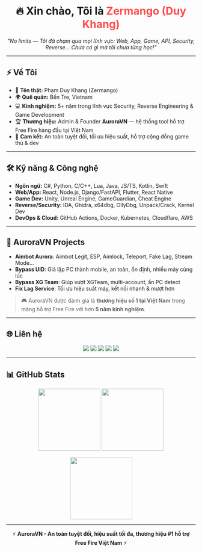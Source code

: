 <h1 align="center">🔥 Xin chào, Tôi là <span style="color:#ff4c4c">Zermango (Duy Khang)</span></h1>
<p align="center">
  <em>"No limits — Tôi đã chạm qua mọi lĩnh vực: Web, App, Game, API, Security, Reverse... Chưa có gì mà tôi chưa từng học!"</em>
</p>

---

## ⚡ Về Tôi
- 👤 **Tên thật:** Phạm Duy Khang (Zermango)  
- 🌍 **Quê quán:** Bến Tre, Vietnam  
- 💻 **Kinh nghiệm:** 5+ năm trong lĩnh vực Security, Reverse Engineering & Game Development  
- 🏆 **Thương hiệu:** Admin & Founder **AuroraVN** — hệ thống tool hỗ trợ Free Fire hàng đầu tại Việt Nam  
- 🎯 **Cam kết:** An toàn tuyệt đối, tối ưu hiệu suất, hỗ trợ cộng đồng game thủ & dev  

---

## 🛠️ Kỹ năng & Công nghệ
- **Ngôn ngữ:** C#, Python, C/C++, Lua, Java, JS/TS, Kotlin, Swift  
- **Web/App:** React, Node.js, Django/FastAPI, Flutter, React Native  
- **Game Dev:** Unity, Unreal Engine, GameGuardian, Cheat Engine  
- **Reverse/Security:** IDA, Ghidra, x64dbg, OllyDbg, Unpack/Crack, Kernel Dev  
- **DevOps & Cloud:** GitHub Actions, Docker, Kubernetes, Cloudflare, AWS  

---

## 🚀 AuroraVN Projects
- **Aimbot Aurora**: Aimbot Legit, ESP, Aimlock, Teleport, Fake Lag, Stream Mode…  
- **Bypass UID**: Giả lập PC thành mobile, an toàn, ổn định, nhiều máy cùng lúc  
- **Bypass XG Team**: Giúp vượt XGTeam, multi-account, ẩn PC detect  
- **Fix Lag Service**: Tối ưu hiệu suất máy, kết nối nhanh & mượt hơn  

> 🎮 AuroraVN được đánh giá là **thương hiệu số 1 tại Việt Nam** trong mảng hỗ trợ Free Fire với hơn **5 năm kinh nghiệm**.

---

## 🌐 Liên hệ
<p align="center">
  <a href="mailto:zermangolove@example.com"><img src="https://img.shields.io/badge/Gmail-zermangolove-red?style=for-the-badge&logo=gmail"></a>
  <a href="https://zermango.com"><img src="https://img.shields.io/badge/Website-zermango.com-black?style=for-the-badge&logo=firefox"></a>
  <a href="https://facebook.com/khangpcnopro"><img src="https://img.shields.io/badge/Facebook-khangpcnopro-blue?style=for-the-badge&logo=facebook"></a>
  <a href="https://github.com/ZermangoLove"><img src="https://img.shields.io/badge/GitHub-ZermangoLove-black?style=for-the-badge&logo=github"></a>
  <a href="https://zalo.me/0393399533"><img src="https://img.shields.io/badge/Zalo-0393399533-lightblue?style=for-the-badge&logo=messenger"></a>
</p>

---

## 📊 GitHub Stats
<p align="center">
  <img src="https://github-readme-stats.vercel.app/api?username=ZermangoLove&show_icons=true&theme=tokyonight" height="165"/>
  <img src="https://github-readme-stats.vercel.app/api/top-langs/?username=ZermangoLove&layout=compact&theme=tokyonight" height="165"/>
</p>

<p align="center">
  <img src="https://github-readme-streak-stats.herokuapp.com?user=ZermangoLove&theme=tokyonight&hide_border=true" height="165"/>
</p>

---

<p align="center">
  ⚡ <b>AuroraVN - An toàn tuyệt đối, hiệu suất tối đa, thương hiệu #1 hỗ trợ Free Fire Việt Nam</b> ⚡
</p>
